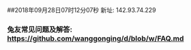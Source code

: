 ##2018年09月28日07时12分07秒 新址: 142.93.74.229
### 兔友常见问题及解答: https://github.com/wanggonging/d/blob/w/FAQ.md
